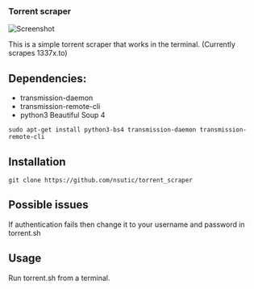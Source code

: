 ### Torrent scraper

![Screenshot](https://i.imgur.com/pb2YToX.png)

This is a simple torrent scraper that works in the terminal. (Currently scrapes 1337x.to)

## Dependencies:
* transmission-daemon
* transmission-remote-cli
* python3 Beautiful Soup 4

```
sudo apt-get install python3-bs4 transmission-daemon transmission-remote-cli

```

## Installation
```
git clone https://github.com/nsutic/torrent_scraper

```
## Possible issues

If authentication fails then change it to your username and password in torrent.sh


## Usage

Run torrent.sh from a terminal.

 
